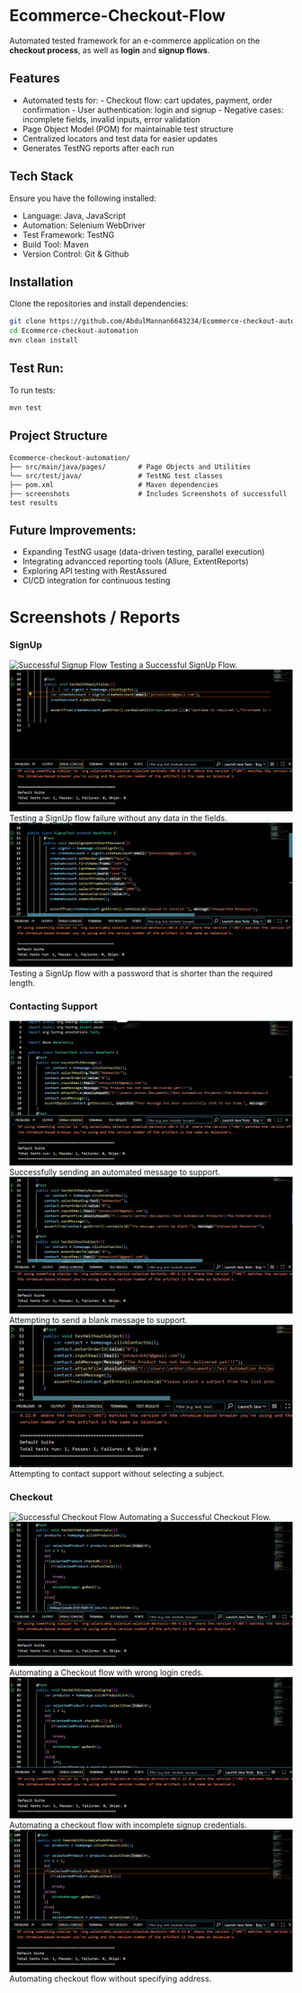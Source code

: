 # Ecommerce-Checkout-Flow
Automated tested framework for an e-commerce application on the **checkout process**, as well as **login** and **signup flows**.

## Features
- Automated tests for:
        - Checkout flow: cart updates, payment, order confirmation
        - User authentication: login and signup
        - Negative cases: incomplete fields, invalid inputs, error validation
- Page Object Model (POM) for maintainable test structure
- Centralized locators and test data for easier updates
- Generates TestNG reports after each run
## Tech Stack
Ensure you have the following installed:
- Language: Java, JavaScript
- Automation: Selenium WebDriver
- Test Framework: TestNG
- Build Tool: Maven
- Version Control: Git & Github
## Installation
Clone the repositories and install dependencies:
```bash
git clone https://github.com/AbdulMannan6643234/Ecommerce-checkout-automation.git
cd Ecommerce-checkout-automation
mvn clean install
```
## Test Run:
To run tests:
```bash
mvn test
```
## Project Structure
```text
Ecommerce-checkout-automation/
├── src/main/java/pages/        # Page Objects and Utilities
└── src/test/java/              # TestNG test classes
├── pom.xml                     # Maven dependencies
├── screenshots                 # Includes Screenshots of successfull test results
```
## Future Improvements:
- Expanding TestNG usage (data-driven testing, parallel execution)
- Integrating advancced reporting tools (Allure, ExtentReports)
- Exploring API testing with RestAssured
- CI/CD integration for continuous testing
# Screenshots / Reports
### SignUp
![Successful Signup Flow](/screenshots/SuccessfulSignUpTest.png)
Testing a Successful SignUp Flow.
![SignUp Test With Blank Fields](/screenshots/SignUpTestWithEmptyFields.png)
Testing a SignUp flow failure without any data in the fields.
![Shorter Password than required](/screenshots/SignUpTestWithShortPassword.png)
Testing a SignUp flow with a password that is shorter than the required length.
### Contacting Support
![Successfully Sending a Message](/screenshots/SuccessfulContactTest.png)
Successfully sending an automated message to support.
![Attempting a Blank Message](/screenshots/ContactTestWithEmptyMessage.png)
Attempting to send a blank message to support.
![Attempting Contact Without Selecting a Subject](/screenshots/ContactTestWithoutSelectingSubject.png)
Attempting to contact support without selecting a subject.
### Checkout
![Successful Checkout Flow](/screenshots/SuccessfulCheckoutFlow)
Automating a Successful Checkout Flow.
![Attempting CHeckout with wrong credentials](/screenshots/CheckoutTestWithWrongCredentials.png)
Automating a Checkout flow with wrong login creds.
![Attempting Checkout with incomplete credentials](/screenshots/CheckoutTestWithIncompleteCredentials.png)
Automating a checkout flow with incomplete signup credentials.
![Attempting Checkout Without Adding Address](/screenshots/CheckoutTestWithoutAddress.png)
Automating checkout flow without specifying address.

